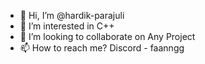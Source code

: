 - 👋 Hi, I’m @hardik-parajuli
- 👀 I’m interested in C++ 
- 💞️ I’m looking to collaborate on Any Project
- 📫 How to reach me? Discord - faanngg

<!---
hardik-parajuli/hardik-parajuli is a ✨ special ✨ repository because its `README.md` (this file) appears on your GitHub profile.
You can click the Preview link to take a look at your changes.
--->

